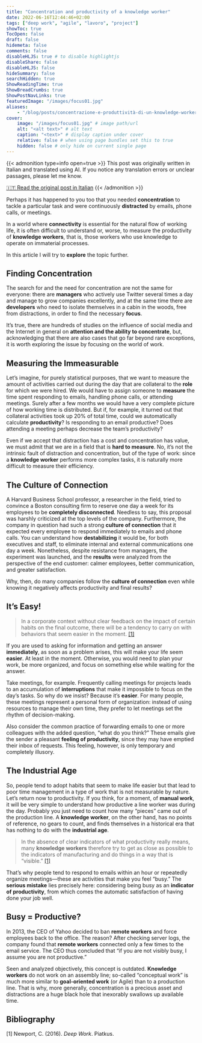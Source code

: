 ```yaml
---
title: "Concentration and productivity of a knowledge worker"
date: 2022-06-16T12:44:46+02:00
tags: ["deep work", "agile", "lavoro", "project"]
showToc: true
TocOpen: false
draft: false
hidemeta: false
comments: false
disableHLJS: true # to disable highlightjs
disableShare: false
disableHLJS: false
hideSummary: false
searchHidden: true
ShowReadingTime: true
ShowBreadCrumbs: true
ShowPostNavLinks: true
featuredImage: "/images/focus01.jpg"
aliases:
    - "/blog/posts/concentrazione-e-produttività-di-un-knowledge-worker/"
cover:
    image: "/images/focus01.jpg" # image path/url
    alt: "<alt text>" # alt text
    caption: "<text>" # display caption under cover
    relative: false # when using page bundles set this to true
    hidden: false # only hide on current single page
---
```

{{< admonition type=info open=true >}}
This post was originally written in Italian and translated using AI. If you notice any translation errors or unclear passages, please let me know.

[🇮🇹 Read the original post in Italian](/concentrazione-e-produttività-di-un-knowledge-worker/)
{{< /admonition >}}


Perhaps it has happened to you too that you needed **concentration** to tackle a particular task and were continuously **distracted** by emails, phone calls, or meetings.

In a world where **connectivity** is essential for the natural flow of working life, it is often difficult to understand or, worse, to measure the productivity of **knowledge workers**, that is, those workers who use knowledge to operate on immaterial processes.

In this article I will try to **explore** the topic further.

## Finding Concentration

The search for and the need for concentration are not the same for everyone: there are **managers** who actively use Twitter several times a day and manage to grow companies excellently, and at the same time there are **developers** who need to isolate themselves in a cabin in the woods, free from distractions, in order to find the necessary **focus**.

It’s true, there are hundreds of studies on the influence of social media and the Internet in general on **attention and the ability to concentrate**, but, acknowledging that there are also cases that go far beyond rare exceptions, it is worth exploring the issue by focusing on the world of work.

## Measuring the Immeasurable

Let’s imagine, for purely statistical purposes, that we want to measure the amount of activities carried out during the day that are collateral to the **role** for which we were hired. We would have to assign someone to **measure** the time spent responding to emails, handling phone calls, or attending meetings. Surely after a few months we would have a very complete picture of how working time is distributed. But if, for example, it turned out that collateral activities took up 20% of total time, could we automatically calculate **productivity**? Is responding to an email productive? Does attending a meeting perhaps decrease the team’s productivity?

Even if we accept that distraction has a cost and concentration has value, we must admit that we are in a field that is **hard to measure**. No, it’s not the intrinsic fault of distraction and concentration, but of the type of work: since a **knowledge worker** performs more complex tasks, it is naturally more difficult to measure their efficiency.

## The Culture of Connection

A Harvard Business School professor, a researcher in the field, tried to convince a Boston consulting firm to reserve one day a week for its employees to be **completely disconnected**. Needless to say, this proposal was harshly criticized at the top levels of the company. Furthermore, the company in question had such a strong **culture of connection** that it expected every employee to respond immediately to emails and phone calls. You can understand how **destabilizing** it would be, for both executives and staff, to eliminate internal and external communications one day a week. Nonetheless, despite resistance from managers, the experiment was launched, and the **results** were analyzed from the perspective of the end customer: calmer employees, better communication, and greater satisfaction.

Why, then, do many companies follow the **culture of connection** even while knowing it negatively affects productivity and final results?

## It’s Easy!

> In a corporate context without clear feedback on the impact of certain habits on the final outcome, there will be a tendency to carry on with behaviors that seem easier in the moment. [[1]](#bibliography)

If you are used to asking for information and getting an answer **immediately**, as soon as a problem arises, this will make your life seem **easier**. At least in the moment. Otherwise, you would need to plan your work, be more organized, and focus on something else while waiting for the answer.

Take meetings, for example. Frequently calling meetings for projects leads to an accumulation of **interruptions** that make it impossible to focus on the day’s tasks. So why do we insist? Because it’s **easier**. For many people, these meetings represent a personal form of organization: instead of using resources to manage their own time, they prefer to let meetings set the rhythm of decision-making.

Also consider the common practice of forwarding emails to one or more colleagues with the added question, “what do you think?” These emails give the sender a pleasant **feeling of productivity**, since they may have emptied their inbox of requests. This feeling, however, is only temporary and completely illusory.

## The Industrial Age

So, people tend to adopt habits that seem to make life easier but that lead to poor time management in a type of work that is not measurable by nature. Let’s return now to productivity. If you think, for a moment, of **manual work**, it will be very simple to understand how productive a line worker was during the day. Probably you just need to count how many “pieces” came out of the production line. A **knowledge worker**, on the other hand, has no points of reference, no gears to count, and finds themselves in a historical era that has nothing to do with the **industrial age**.

> In the absence of clear indicators of what productivity really means, many **knowledge workers** therefore try to get as close as possible to the indicators of manufacturing and do things in a way that is “visible.” [[1]](#bibliography)

That’s why people tend to respond to emails within an hour or repeatedly organize meetings—these are activities that make you feel “busy.” The **serious mistake** lies precisely here: considering being busy as an **indicator of productivity**, from which comes the automatic satisfaction of having done your job well.

## Busy = Productive?

In 2013, the CEO of Yahoo decided to ban **remote workers** and force employees back to the office. The reason? After checking server logs, the company found that **remote workers** connected only a few times to the email service. The CEO thus concluded that “if you are not visibly busy, I assume you are not productive.”

Seen and analyzed objectively, this concept is outdated. **Knowledge workers** do not work on an assembly line; so-called “conceptual work” is much more similar to **goal-oriented work** (or Agile) than to a production line. That is why, more generally, concentration is a precious asset and distractions are a huge black hole that inexorably swallows up available time.

## Bibliography

[1] Newport, C. (2016). *Deep Work*. Piatkus.
